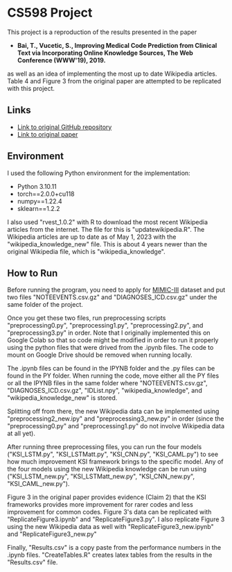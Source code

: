 # CS598 Project
This project is a reproduction of the results presented in the paper
* **Bai, T., Vucetic, S., Improving Medical Code Prediction from Clinical Text via Incorporating Online Knowledge Sources, The Web Conference (WWW'19), 2019.**

as well as an idea of implementing the most up to date Wikipedia articles. Table 4 and Figure 3 from the original paper are attempted to be replicated with this project.

## Links

- [Link to original GitHub repository](https://github.com/tiantiantu/KSI)
- [Link to original paper](https://dl.acm.org/doi/10.1145/3308558.3313485)

## Environment

I used the following Python environment for the implementation:
* Python 3.10.11
* torch==2.0.0+cu118
* numpy==1.22.4
* sklearn==1.2.2

I also used "rvest_1.0.2" with R to download the most recent Wikipedia articles from the internet. The file for this is "updatewikipedia.R". The Wikipedia articles are up to date as of May 1, 2023 with the "wikipedia_knowledge_new" file. This is about 4 years newer than the original Wikipedia file, which is "wikipedia_knowledge".

## How to Run

Before running the program, you need to apply for [MIMIC-III](https://mimic.physionet.org/gettingstarted/access/) dataset and put two files "NOTEEVENTS.csv.gz" and "DIAGNOSES_ICD.csv.gz" under the same folder of the project.

Once you get these two files, run preprocessing scripts "preprocessing0.py", "preprocessing1.py", "preprocessing2.py", and "preprocessing3.py" in order. Note that I originally implemented this on Google Colab so that so code might be modified in order to run it properly using the python files that were drived from the .ipynb files. The code to mount on Google Drive should be removed when running locally.

The .ipynb files can be found in the IPYNB folder and the .py files can be found in the PY folder. When running the code, move either all the PY files or all the IPYNB files in the same folder where "NOTEEVENTS.csv.gz", "DIAGNOSES_ICD.csv.gz", "IDList.npy", "wikipedia_knowledge", and "wikipedia_knowledge_new" is stored.

Splitting off from there, the new Wikipedia data can be implemented using "preprocessing2_new.ipy" and "preprocessing3_new.py" in order (since the "preprocessing0.py" and "preprocessing1.py" do not involve Wikipedia data at all yet).

After running three preprocessing files, you can run the four models ("KSI_LSTM.py", "KSI_LSTMatt.py", "KSI_CNN.py", "KSI_CAML.py") to see how much improvement KSI framework brings to the specific model. Any of the four models using the new Wikipedia knowledge can be run using ("KSI_LSTM_new.py", "KSI_LSTMatt_new.py", "KSI_CNN_new.py", "KSI_CAML_new.py"). 

Figure 3 in the original paper provides evidence (Claim 2) that the KSI frameworks provides more improvement for rarer codes and less improvement for common codes. Figure 3's data can be replicated with "ReplicateFigure3.ipynb" and "ReplicateFigure3.py". I also replicate Figure 3 using the new Wikipedia data as well with "ReplicateFigure3_new.ipynb" and "ReplicateFigure3_new.py"

Finally, "Results.csv" is a copy paste from the performance numbers in the .ipynb files. "CreateTables.R" creates latex tables from the results in the "Results.csv" file.
